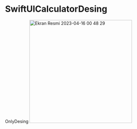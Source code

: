 # SwiftUICalculatorDesing
OnlyDesing
<img width="336" alt="Ekran Resmi 2023-04-16 00 48 29" src="https://user-images.githubusercontent.com/120105966/232254532-269cdbca-80d6-4b97-b654-43d864b2e6fe.png">
